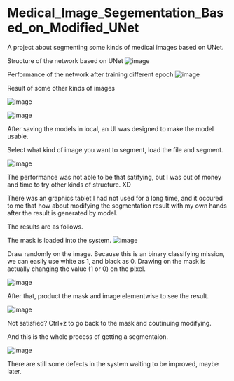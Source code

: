 # Medical_Image_Segementation_Based_on_Modified_UNet
A project about segmenting some kinds of medical images based on UNet. 

Structure of the network based on UNet
![image](https://github.com/user-attachments/assets/64ae41e8-b579-4e62-ae37-9a093e405770)

Performance of the network after training different epoch
![image](https://github.com/user-attachments/assets/c7c26f6a-a294-4ccc-bf95-8be741bc00e1)

Result of some other kinds of images

![image](https://github.com/user-attachments/assets/b41e3d7d-aaa2-4a61-baad-6a11dbafc0c4)

![image](https://github.com/user-attachments/assets/fe2f4b10-6616-4c4f-b257-08c8b7e21707)

After saving the models in local, an UI was designed to make the model usable.

Select what kind of image you want to segment, load the file and segment.

![image](https://github.com/user-attachments/assets/dc20350a-e953-4925-b0e9-b82e5c01537e)

The performance was not able to be that satifying, but I was out of money and time to try other kinds of structure. XD

There was an graphics tablet I had not used for a long time, and it occured to me that how about modifying the segmentation result with my own hands after the result is generated by model.

The results are as follows.

The mask is loaded into the system.
![image](https://github.com/user-attachments/assets/8a621e27-8ab0-4741-9463-0becd77d4616)

Draw randomly on the image. Because this is an binary classifying mission, we can easily use white as 1, and black as 0. Drawing on the mask is actually changing the value (1 or 0) on the pixel.

![image](https://github.com/user-attachments/assets/7c97454c-0e55-4695-b66a-d84526485a65)

After that, product the mask and image elementwise to see the result.

![image](https://github.com/user-attachments/assets/0e6dd6ec-2c4c-4da0-b6bc-cb1e77b7db34)

Not satisfied? Ctrl+z to go back to the mask and coutinuing modifying.

And this is the whole process of getting a segmentaion.

![image](https://github.com/user-attachments/assets/c9530281-8328-4fd6-9336-f67414a39b47)


There are still some defects in the system waiting to be improved, maybe later.
